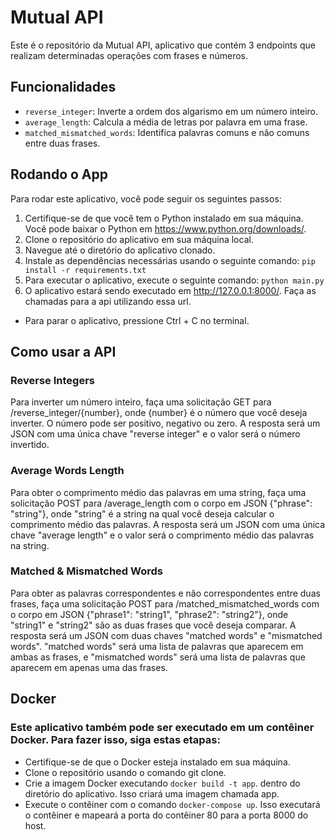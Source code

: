 # Mutual API

Este é o repositório da Mutual API, aplicativo que contém 3 endpoints que realizam determinadas operações com frases e números.

## Funcionalidades
- `reverse_integer`: Inverte a ordem dos algarismo em um número inteiro.
- `average_length`: Calcula a média de letras por palavra em uma frase.
- `matched_mismatched_words`: Identifica palavras comuns e não comuns entre duas frases.

## Rodando o App

Para rodar este aplicativo, você pode seguir os seguintes passos:

1. Certifique-se de que você tem o Python instalado em sua máquina. Você pode baixar o Python em https://www.python.org/downloads/.
2. Clone o repositório do aplicativo em sua máquina local.
3. Navegue até o diretório do aplicativo clonado.
4. Instale as dependências necessárias usando o seguinte comando: `pip install -r requirements.txt`
5. Para executar o aplicativo, execute o seguinte comando: `python main.py`
6. O aplicativo estará sendo executado em http://127.0.0.1:8000/. Faça as chamadas para a api utilizando essa url.
- Para parar o aplicativo, pressione Ctrl + C no terminal.

## Como usar a API
### Reverse Integers
Para inverter um número inteiro, faça uma solicitação GET para /reverse_integer/{number}, onde {number} é o número que você deseja inverter. O número pode ser positivo, negativo ou zero. A resposta será um JSON com uma única chave "reverse integer" e o valor será o número invertido.

### Average Words Length
Para obter o comprimento médio das palavras em uma string, faça uma solicitação POST para /average_length com o corpo em JSON {"phrase": "string"}, onde "string" é a string na qual você deseja calcular o comprimento médio das palavras. A resposta será um JSON com uma única chave "average length" e o valor será o comprimento médio das palavras na string.

### Matched & Mismatched Words
Para obter as palavras correspondentes e não correspondentes entre duas frases, faça uma solicitação POST para /matched_mismatched_words com o corpo em JSON {"phrase1": "string1", "phrase2": "string2"}, onde "string1" e "string2" são as duas frases que você deseja comparar. A resposta será um JSON com duas chaves "matched words" e "mismatched words". "matched words" será uma lista de palavras que aparecem em ambas as frases, e "mismatched words" será uma lista de palavras que aparecem em apenas uma das frases.

## Docker
### Este aplicativo também pode ser executado em um contêiner Docker. Para fazer isso, siga estas etapas:

- Certifique-se de que o Docker esteja instalado em sua máquina.
- Clone o repositório usando o comando git clone.
- Crie a imagem Docker executando `docker build -t app`. dentro do diretório do aplicativo. Isso criará uma imagem chamada app.
- Execute o contêiner com o comando `docker-compose up`. Isso executará o contêiner e mapeará a porta do contêiner 80 para a porta 8000 do host.

